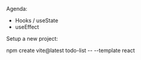 Agenda:

- Hooks / useState
- useEffect


Setup a new project:

npm create vite@latest todo-list  -- --template react
